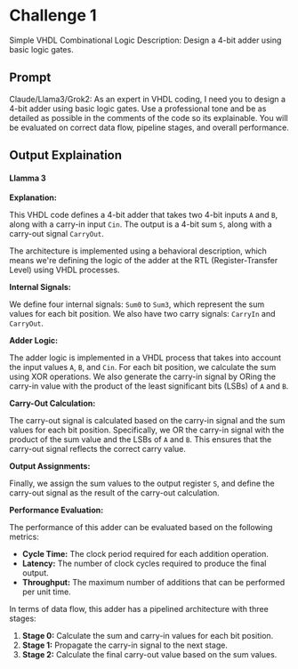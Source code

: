# Challenge 1


Simple VHDL Combinational Logic
Description: Design a 4-bit adder using basic logic gates.
## Prompt
Claude/Llama3/Grok2: As an expert in VHDL coding, I need you to design a 4-bit adder using basic logic gates. Use a professional tone and be as detailed as possible in the comments of the code so its explainable. You will be evaluated on correct data flow, pipeline stages, and overall performance.
## Output Explaination

#### Llamma 3
**Explanation:**

This VHDL code defines a 4-bit adder that takes two 4-bit inputs `A` and `B`, along with a carry-in input `Cin`. The output is a 
4-bit sum `S`, along with a carry-out signal `CarryOut`.

The architecture is implemented using a behavioral description, which means we're defining the logic of the adder at the RTL 
(Register-Transfer Level) using VHDL processes.

**Internal Signals:**

We define four internal signals: `Sum0` to `Sum3`, which represent the sum values for each bit position. We also have two carry 
signals: `CarryIn` and `CarryOut`.

**Adder Logic:**

The adder logic is implemented in a VHDL process that takes into account the input values `A`, `B`, and `Cin`. For each bit 
position, we calculate the sum using XOR operations. We also generate the carry-in signal by ORing the carry-in value with the 
product of the least significant bits (LSBs) of `A` and `B`.

**Carry-Out Calculation:**

The carry-out signal is calculated based on the carry-in signal and the sum values for each bit position. Specifically, we OR the
carry-in signal with the product of the sum value and the LSBs of `A` and `B`. This ensures that the carry-out signal reflects 
the correct carry value.

**Output Assignments:**

Finally, we assign the sum values to the output register `S`, and define the carry-out signal as the result of the carry-out 
calculation.

**Performance Evaluation:**

The performance of this adder can be evaluated based on the following metrics:

* **Cycle Time:** The clock period required for each addition operation.
* **Latency:** The number of clock cycles required to produce the final output.
* **Throughput:** The maximum number of additions that can be performed per unit time.

In terms of data flow, this adder has a pipelined architecture with three stages:

1. **Stage 0:** Calculate the sum and carry-in values for each bit position.
2. **Stage 1:** Propagate the carry-in signal to the next stage.
3. **Stage 2:** Calculate the final carry-out value based on the sum values.
